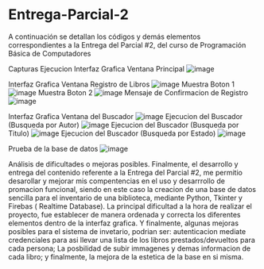 # Entrega-Parcial-2
A continuación se detallan los códigos y demás elementos correspondientes a la Entrega del Parcial #2, del curso de Programación Básica de Computadores

Capturas Ejecucion
Interfaz Grafica Ventana Principal
![image](https://github.com/user-attachments/assets/172a000c-862c-4334-97f9-6faea0d7b762)

Interfaz Grafica Ventana Registro de Libros
![image](https://github.com/user-attachments/assets/06c93722-ec42-42b0-8aab-9462a9014a3b)
Muestra Boton 1
![image](https://github.com/user-attachments/assets/a6baacda-497a-4066-8c5b-73c9730a3983)
Muestra Boton 2
![image](https://github.com/user-attachments/assets/601ce9d9-2256-4149-849c-f66b670207df)
Mensaje de Confirmacion de Registro
![image](https://github.com/user-attachments/assets/80d015d6-841e-4cbf-bc26-cd8324e74787)

Interfaz Grafica Ventana del Buscador
![image](https://github.com/user-attachments/assets/a5eccdcc-6526-4457-b4fa-f859477aa843)
Ejecucion del Buscador (Busqueda por Autor)
![image](https://github.com/user-attachments/assets/6ae2941a-a3b0-44c2-a2b8-59d68f7615f3)
Ejecucion del Buscador (Busqueda por Titulo)
![image](https://github.com/user-attachments/assets/f22697be-df70-450d-8b49-5412307ccb7a)
Ejecucion del Buscador (Busqueda por Estado)
![image](https://github.com/user-attachments/assets/ae142a5f-558f-40e6-aecb-f671aa0c0954)

Prueba de la base de datos
![image](https://github.com/user-attachments/assets/337524c2-c532-4c17-becf-6286fbc86845)

Análisis de dificultades o mejoras posibles.
Finalmente, el desarrollo y entrega del contenido referente a la Entrega del Parcial #2, me permitio desarollar y mejorar mis compentencias en el uso y desarrrollo de promacion funcional, siendo en este caso la creacion de una base de datos sencilla para el inventario de una biblioteca, mediante Python, Tkinter y Firebas ( Realtime Database). La principal dificultad a la hora de realizar el proyecto, fue establecer de manera ordenada y correcta los diferentes elementos dentro de la interfaz grafica. Y finalmente, algunas mejoras posibles para el sistema de invetario, podrian ser: autenticacion mediate credenciales para asi llevar una lista de los libros prestados/devueltos para cada persona; La posbilidad de subir immagenes y demas informacion de cada libro; y finalmente, la mejora de la estetica de la base en si misma.
